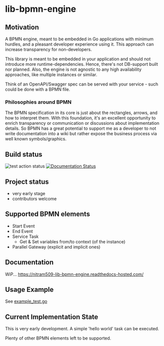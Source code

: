 # lib-bpmn-engine

## Motivation

A BPMN engine, meant to be embedded in Go applications with minimum hurdles,
and a pleasant developer experience using it.
This approach can increase transparency for non-developers.

This library is meant to be embedded in your application and should not introduce more runtime-dependencies.
Hence, there's not DB-support built nor planned.
Also, the engine is not agnostic to any high availability approaches, like multiple instances or similar.

Think of an OpenAPI/Swagger spec can be served with your service - such could be done with a BPMN file.

### Philosophies around BPMN

The BPMN specification in its core is just about the rectangles, arrows, and how to interpret them.
With this foundation, it's an excellent opportunity to enrich transparency or communication or discussions 
about implementation details. So BPMN has a great potential to support me as a developer to not write
documentation into a wiki but rather expose the business process via well known symbols/graphics.

## Build status

![test action status](https://github.com/nitram509/lib-bpmn-engine/actions/workflows/github-action-go-test.yml/badge.svg)
[![Documentation Status](https://readthedocs.com/projects/nitram509-lib-bpmn-engine/badge/?version=latest)](https://nitram509-lib-bpmn-engine.readthedocs-hosted.com/en/latest/?badge=latest)

## Project status

* very early stage
* contributors welcome

## Supported BPMN elements
* Start Event
* End Event 
* Service Task
  * Get & Set variables from/to context (of the instance)
* Parallel Gateway (explicit and implicit ones)


## Documentation

WiP...
https://nitram509-lib-bpmn-engine.readthedocs-hosted.com/

## Usage Example

See [example_test.go](./example/bpmn_engine/example_test.go)

## Current Implementation State

This is very early development.
A simple 'hello world' task can be executed.

Plenty of other BPMN elements left to be supported.
